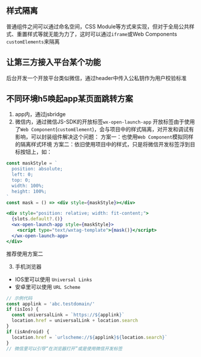 ## 样式隔离

普通组件之间可以通过命名空间，CSS Module等方式来实现，但对于全局公共样式、重置样式等就无能为力了，这时可以通过`iframe`或Web Components `customElements`来隔离

## 让第三方接入平台某个功能

后台开发一个开放平台类似微信，通过header中传入公私钥作为用户校验标准

## 不同环境h5唤起app某页面跳转方案

1. app内，通过jsbridge
2. 微信内，通过微信JS-SDK的开放标签`wx-open-launch-app`
开放标签由于使用了`Web Component`(`customElement`)，会与项目中的样式隔离，对开发和调试有影响，可以封装组件解决这个问题：
方案一：也使用`Web Component`模拟同样的隔离样式环境
方案二：依旧使用项目中的样式，只是将微信开发标签浮到目标按钮上，如：
```jsx in vue
const maskStyle = `
  position: absolute;
  left: 0;
  top: 0;
  width: 100%;
  height: 100%;
`
const mask = () => <div style={maskStyle}></div>

<div style="position: relative; width: fit-content;">
  {slots.default?.()}
  <wx-open-launch-app style={maskStyle}>
    <script type="text/wxtag-template">{mask()}</script>
  </wx-open-launch-app>
</div>
```

推荐使用方案二

3. 手机浏览器

- IOS里可以使用 `Universal Links`
- 安卓里可以使用 `URL Scheme`

```js
// 示例代码
const applink = 'abc.testdomain/'
if (isIos) {
  const universalLink = `https://${applink}`
  location.href = universalLink + location.search
}
if (isAndroid) {
  location.href = `urlscheme://${applink}${location.search}`
}
// 微信里可以引导“在浏览器打开”或是使用微信开发标签
```
